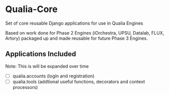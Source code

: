# Qualia-Core
Set of core reusable Django applications for use in Qualia Engines

Based on work done for Phase 2 Engines (iOrchestra, UPSU, Datalab, FLUX, Artory) packaged up and made reusable for future Phase 3 Engines.

## Applications Included

Note: This is will be expanded over time

- [ ] qualia.accounts (login and registration)
- [ ] qualia.tools (addtional useful functions, decorators and context processors)

